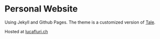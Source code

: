 # Personal Website

Using Jekyll and Github Pages.
The theme is a customized version of [Tale](https://github.com/chesterhow/tale/).  

Hosted at [lucafluri.ch](http://www.lucafluri.ch)

